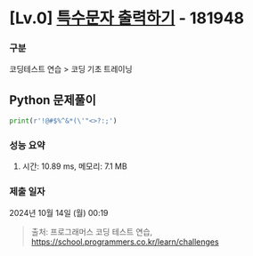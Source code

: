 # [Lv.0] [특수문자 출력하기](https://school.programmers.co.kr/learn/courses/30/lessons/181948?language=python3) - 181948 

### 구분

코딩테스트 연습 > 코딩 기초 트레이닝

## Python 문제풀이

```py
print(r'!@#$%^&*(\'"<>?:;')
```

### 성능 요약

1. 시간: 10.89 ms, 메모리: 7.1 MB



### 제출 일자

2024년 10월 14일 (월) 00:19

> 출처: 프로그래머스 코딩 테스트 연습, https://school.programmers.co.kr/learn/challenges